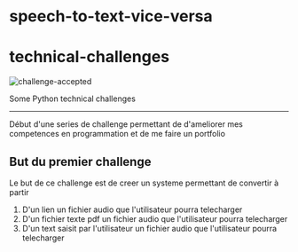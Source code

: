 # speech-to-text-vice-versa

# technical-challenges

![challenge-accepted](https://i.giphy.com/media/GgcusW5RLS9Nu/giphy.webp)

Some Python technical challenges

---

Début d'une series de challenge permettant de d'ameliorer mes competences en programmation et de me faire un portfolio

## But du premier challenge 

Le but de ce challenge est de creer un systeme permettant de convertir  à partir 


1. D'un lien un fichier audio que l'utilisateur pourra telecharger
2. D'un fichier texte pdf un fichier audio que l'utilisateur pourra telecharger
2. D'un text saisit par l'utilisateur un fichier audio que l'utilisateur pourra telecharger



